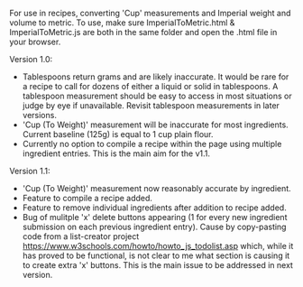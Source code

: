 For use in recipes, converting 'Cup' measurements and Imperial weight and volume to metric. To use, make sure ImperialToMetric.html & ImperialToMetric.js are both in the same folder and open the .html file in your browser.

Version 1.0:
- Tablespoons return grams and are likely inaccurate. It would be rare for a recipe to call for dozens of either a liquid or solid in tablespoons. A tablespoon measurement should be easy to access in most situations or judge by eye if unavailable. Revisit tablespoon measurements in later versions.
- 'Cup (To Weight)' measurement will be inaccurate for most ingredients. Current baseline (125g) is equal to 1 cup plain flour.
- Currently no option to compile a recipe within the page using multiple ingredient entries. This is the main aim for the v1.1.

Version 1.1:
- 'Cup (To Weight)' measurement now reasonably accurate by ingredient.
- Feature to compile a recipe added.
- Feature to remove individual ingredients after addition to recipe added.
- Bug of mulitple 'x' delete buttons appearing (1 for every new ingredient submission on each previous ingredient entry). Cause by copy-pasting code from a list-creator project https://www.w3schools.com/howto/howto_js_todolist.asp which, while it has proved to be functional, is not clear to me what section is causing it to create extra 'x' buttons. This is the main issue to be addressed in next version.
